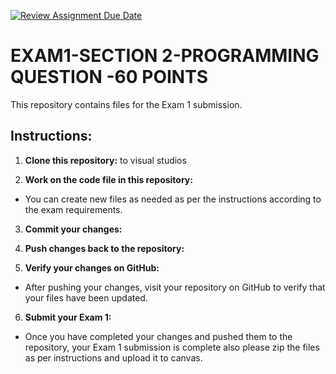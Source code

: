 [![Review Assignment Due Date](https://classroom.github.com/assets/deadline-readme-button-24ddc0f5d75046c5622901739e7c5dd533143b0c8e959d652212380cedb1ea36.svg)](https://classroom.github.com/a/V3Zk1KoO)
# EXAM1-SECTION 2-PROGRAMMING QUESTION -60 POINTS

This repository contains files for the Exam 1 submission.

## Instructions:

1. **Clone this repository:** to visual studios

2. **Work on the code file in this repository:**
   
- You can create new files  as needed as per the instructions according to the exam requirements.

3. **Commit your changes:**

4. **Push changes back to the repository:**

5. **Verify your changes on GitHub:**
- After pushing your changes, visit your repository on GitHub to verify that your files have been updated.

6. **Submit your Exam 1:**
- Once you have completed your changes and pushed them to the repository, your Exam 1 submission is complete also please zip the files as per instructions and upload it to canvas.


